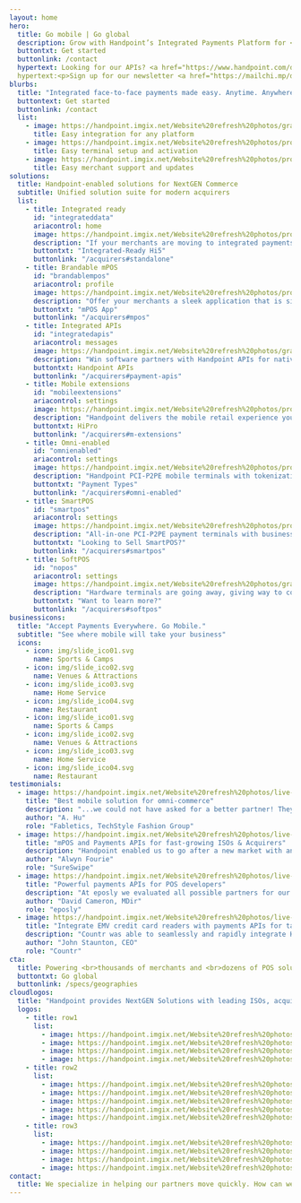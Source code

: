 ```yaml
---
layout: home
hero:
  title: Go mobile | Go global
  description: Grow with Handpoint’s Integrated Payments Platform for <span id="js-rotating" class="hero-box-specialtxt">Acquirers , ISOs, ISVs</span>
  buttontxt: Get started
  buttonlink: /contact
  hypertext: Looking for our APIs? <a href="https://www.handpoint.com/docs/device/Basics/">Click here</a>
  hypertext:<p>Sign up for our newsletter <a href="https://mailchi.mp/db51950d6bfa/handpointnewsletter">Click here</a></p>
blurbs: 
  title: "Integrated face-to-face payments made easy. Anytime. Anywhere."
  buttontext: Get started
  buttonlink: /contact
  list: 
    - image: https://handpoint.imgix.net/Website%20refresh%20photos/graphics/Easy_Integration.png
      title: Easy integration for any platform
    - image: https://handpoint.imgix.net/Website%20refresh%20photos/product-images/white%20HiLite%20straight%20cropped.jpg
      title: Easy terminal setup and activation
    - image: https://handpoint.imgix.net/Website%20refresh%20photos/product-images/TMS.png
      title: Easy merchant support and updates
solutions: 
  title: Handpoint-enabled solutions for NextGEN Commerce
  subtitle: Unified solution suite for modern acquirers
  list: 
    - title: Integrated ready
      id: "integrateddata"
      ariacontrol: home
      image: https://handpoint.imgix.net/Website%20refresh%20photos/product-images/Hi5_Contactless_Cropped.png?w=200
      description: "If your merchants are moving to integrated payments, but not all at once, you need a standalone PCI-P2PE mobile terminal that you can deploy today to any merchant and flip to integrated with a click of your mouse. No costs for reterminalization. No delays for key injections. No risks to your merchant relationship. You need the Handpoint integrated-ready standalone."
      buttontxt: "Integrated-Ready Hi5"
      buttonlink: "/acquirers#standalone"
    - title: Brandable mPOS
      id: "brandablempos"
      ariacontrol: profile
      image: https://handpoint.imgix.net/Website%20refresh%20photos/product-images/mPOS_with_HiLite.png?w=200&h=206
      description: "Offer your merchants a sleek application that is simple to use and provides a full transaction history on their phone or online. Use the Handpoint mPOS app off the shelf and out of the box, or let us brand a solution for you."
      buttontxt: "mPOS App"
      buttonlink: "/acquirers#mpos"
    - title: Integrated APIs
      id: "integratedapis"
      ariacontrol: messages
      image: https://handpoint.imgix.net/Website%20refresh%20photos/graphics/Easy_Integration.png
      description: "Win software partners with Handpoint APIs for native apps and web POS. From SMBs to enterprise retailers to field service agents, merchants are looking for secure, innovative mobile payment solutions to take payments wherever they interact with customers. We'll support their payment integrations. You won't need to certify them AND you'll get the tools you need to support your new integrated merchants."
      buttontxt: Handpoint APIs
      buttonlink: "/acquirers#payment-apis"
    - title: Mobile extensions
      id: "mobileextensions"
      ariacontrol: settings
      image: https://handpoint.imgix.net/Website%20refresh%20photos/product-images/HiPro_and_Sled.png
      description: "Handpoint delivers the mobile retail experience your merchants want. Offer your merchants integraged mobile solutions for high-touch retail, line-busting, and large format retail. And with our omni-enabled terminals, merchants can deliver the future of unified commerce."
      buttontxt: HiPro
      buttonlink: "/acquirers#m-extensions"
    - title: Omni-enabled
      id: "omnienabled"
      ariacontrol: settings
      image: https://handpoint.imgix.net/Website%20refresh%20photos/product-images/OmniEnabled_HiLite.png
      description: "Handpoint PCI-P2PE mobile terminals with tokenization integrations and web POS APIs are used today by merchants at the forefront: showrooming, membership models, online refunds, unified omni-commerce merchant accounts, high-touch retail, online booking with face-to-face payments, and more. Handpoint's flexible platform enables us to build new solutions for your opportunities. If you are an ecommerce acquirer, we can take you to omni with a seamless card present platform and deep expertise. In the world of nextgen acquiring, where will mobile take you?"
      buttontxt: "Payment Types"
      buttonlink: "/acquirers#omni-enabled"
    - title: SmartPOS
      id: "smartpos"
      ariacontrol: settings
      image: https://handpoint.imgix.net/Website%20refresh%20photos/product-images/SmartPOS_clean.png
      description: "All-in-one PCI-P2PE payment terminals with business apps built in, PLUS all the security and flexibility of the Handpoint software terminal, international gateway, remote key injection, and terminal mangement sytem. Handpoint makes SmartPOS smarter business."
      buttontxt: "Looking to Sell SmartPOS?"
      buttonlink: "/acquirers#smartpos"
    - title: SoftPOS
      id: "nopos"
      ariacontrol: settings
      image: https://handpoint.imgix.net/Website%20refresh%20photos/graphics/softpos.png
      description: "Hardware terminals are going away, giving way to consumer off-the-shelf solutions. Handpoint is leading the way building the tools you need for the future: a software terminal with interfaces to mobile platforms and acquirers that enable you to manage transactions, security, and your portfolios."
      buttontxt: "Want to learn more?"
      buttonlink: "/acquirers#softpos"
businessicons:
  title: "Accept Payments Everywhere. Go Mobile."
  subtitle: "See where mobile will take your business"
  icons: 
    - icon: img/slide_ico01.svg
      name: Sports & Camps
    - icon: img/slide_ico02.svg
      name: Venues & Attractions
    - icon: img/slide_ico03.svg
      name: Home Service
    - icon: img/slide_ico04.svg
      name: Restaurant
    - icon: img/slide_ico01.svg
      name: Sports & Camps
    - icon: img/slide_ico02.svg
      name: Venues & Attractions
    - icon: img/slide_ico03.svg
      name: Home Service
    - icon: img/slide_ico04.svg
      name: Restaurant
testimonials:
  - image: https://handpoint.imgix.net/Website%20refresh%20photos/live-action/slider_testimonial01.jpg
    title: "Best mobile solution for omni-commerce"
    description: "...we could not have asked for a better partner! They have continuously collaborated with us to create a completely mobile solution that we’ve been able to successfully deploy to our retail stores and pop up events nationwide. Their product perfectly complements our technology and has allowed us to offer a seamless customer experience to our omnichannel customers. "
    author: "A. Hu"
    role: "Fabletics, TechStyle Fashion Group"
  - image: https://handpoint.imgix.net/Website%20refresh%20photos/live-action/slider_testimonial02.jpg
    title: "mPOS and Payments APIs for fast-growing ISOs & Acquirers"
    description: "Handpoint enabled us to go after a new market with an innovative mobile product and a platform for managing our fast-growing customer base. The Handpoint platform easily enables the merchant deployment and activation process for a seamless customer experience. And Handpoint’s continuous innovation is enabling us to go after new clients in different industries."
    author: "Alwyn Fourie"
    role: "SureSwipe"
  - image: https://handpoint.imgix.net/Website%20refresh%20photos/live-action/slider_testimonial04.jpg
    title: "Powerful payments APIs for POS developers"
    description: "At eposly we evaluated all possible partners for our payment terminals integration. We needed a partner that would be there to support us along the way, we found this in Handpoint!"
    author: "David Cameron, MDir"
    role: "eposly"
  - image: https://handpoint.imgix.net/Website%20refresh%20photos/live-action/slider_testimonial05.jpg
    title: "Integrate EMV credit card readers with payments APIs for tablets, PCs, web POS"
    description: "Countr was able to seamlessly and rapidly integrate Handpoint into its Point of Sale. This integration lets you make sales and accept card payments in one swift process. It's easy, secure and fast."
    author: "John Staunton, CEO"
    role: "Countr"
cta: 
  title: Powering <br>thousands of merchants and <br>dozens of POS solutions <br>across 3 continents.
  buttontxt: Go global
  buttonlink: /specs/geographies
cloudlogos: 
  title: "Handpoint provides NextGEN Solutions with leading ISOs, acquiring platforms, and platforms around the globe"
  logos: 
    - title: row1
      list: 
        - image: https://handpoint.imgix.net/Website%20refresh%20photos/Logos/vantiv.png
        - image: https://handpoint.imgix.net/Website%20refresh%20photos/Logos/paysafe.png
        - image: https://handpoint.imgix.net/Website%20refresh%20photos/Logos/mercantilebank.png
        - image: https://handpoint.imgix.net/Website%20refresh%20photos/Logos/evo.png
    - title: row2
      list:
        - image: https://handpoint.imgix.net/Website%20refresh%20photos/Logos/nuvei.png
        - image: https://handpoint.imgix.net/Website%20refresh%20photos/Logos/TSYS.png
        - image: https://handpoint.imgix.net/Website%20refresh%20photos/Logos/lloydsbank.png
        - image: https://handpoint.imgix.net/Website%20refresh%20photos/Logos/m2pay.png
        - image: https://handpoint.imgix.net/Website%20refresh%20photos/Logos/ACI.png
    - title: row3
      list: 
        - image: https://handpoint.imgix.net/Website%20refresh%20photos/Logos/firstdatatomnipay.png
        - image: https://handpoint.imgix.net/Website%20refresh%20photos/Logos/Borgun.png
        - image: https://handpoint.imgix.net/Website%20refresh%20photos/Logos/ISO8583.png
        - image: https://handpoint.imgix.net/Website%20refresh%20photos/Logos/emerchantpay.png
contact: 
  title: We specialize in helping our partners move quickly. How can we help you?
---
```

